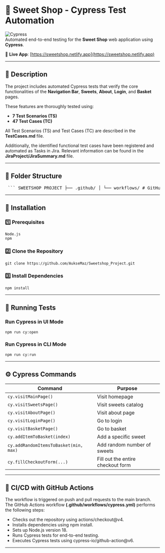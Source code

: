 # 🍬 Sweet Shop - Cypress Test Automation


![Cypress](https://img.shields.io/badge/Cypress-Testing-green?logo=cypress)  
Automated end-to-end testing for the **Sweet Shop** web application using **Cypress**.

🛒 **Live App**: [https://sweetshop.netlify.app](https://sweetshop.netlify.app)

---

## 📝 Description

The project includes automated Cypress tests that verify the core functionalities of the **Navigation Bar**, **Sweets**, **About**, **Login**, and **Basket** pages.

These features are thoroughly tested using:
- **7 Test Scenarios (TS)**
- **47 Test Cases (TC)**

All Test Scenarios (TS) and Test Cases (TC) are described in the **TestCases.md** file.  

Additionally, the identified functional test cases have been registered and automated as Tasks in Jira. Relevant information can be found in the **JiraProject/JiraSummary.md** file.

---
## 🔁 Folder Structure

<pre> ``` SWEETSHOP_PROJECT ├── .github/ │ └── workflows/ # GitHub Actions workflow for CI ├── cypress/ │ ├── e2e/ # End-to-end test specs │ │ ├── about.cy.js │ │ ├── account.cy.js │ │ ├── basket.cy.js │ │ ├── checkout.cy.js │ │ ├── login.cy.js │ │ ├── navigationBar.cy.js │ │ └── sweets.cy.js │ ├── fixtures/ # Test data (example.json) │ ├── reports/ # Test reports │ ├── screenshots/ # Failure screenshots │ ├── support/ # Custom Cypress commands │ │ └── commands.js │ └── e2e.js # Cypress setup ├── JiraProject/ # Jira-related documentation ├── node_modules/ # Dependencies ├── .gitignore # Git ignore file ├── cypress.config.js # Cypress configuration ├── package.json # Dependencies & scripts ├── package-lock.json # Dependency lockfile └── TestCases.md # Test cases documentation ``` </pre>

---
## 🔧 Installation

### 1️⃣ Prerequisites
```
Node.js  
npm 
```

### 2️⃣ Clone the Repository

```
git clone https://github.com/AukseMaz/Sweetshop_Project.git
```
### 3️⃣ Install Dependencies
```
npm install
```
---

## 🧪 Running Tests
### Run Cypress in UI Mode
```
npm run cy:open
```
### Run Cypress in CLI Mode
```
npm run cy:run
```
---

## ⚙️ Cypress Commands
| Command                          | Purpose                       |
|----------------------------------|-------------------------------|
| `cy.visitMainPage()`             | Visit homepage                |
| `cy.visitSweetsPage()`           | Visit sweets catalog          |
| `cy.visitAboutPage()`            | Visit about page              |
| `cy.visitLoginPage()`            | Go to login                   |
| `cy.visitBasketPage()`           | Go to basket                  |
| `cy.addItemToBasket(index)`     | Add a specific sweet          |
| `cy.addRandomItemsToBasket(min, max)` | Add random number of sweets |
| `cy.fillCheckoutForm(...)`      | Fill out the entire checkout form |

---

## 🚀 CI/CD with GitHub Actions
The workflow is triggered on push and pull requests to the main branch.   
The GitHub Actions workflow **(.github/workflows/cypress.yml)** performs the following steps:

- Checks out the repository using actions/checkout@v4.
- Installs dependencies using npm install.
- Sets up Node.js version 18.
- Runs Cypress tests for end-to-end testing.
- Executes Cypress tests using cypress-io/github-action@v6. 

---
